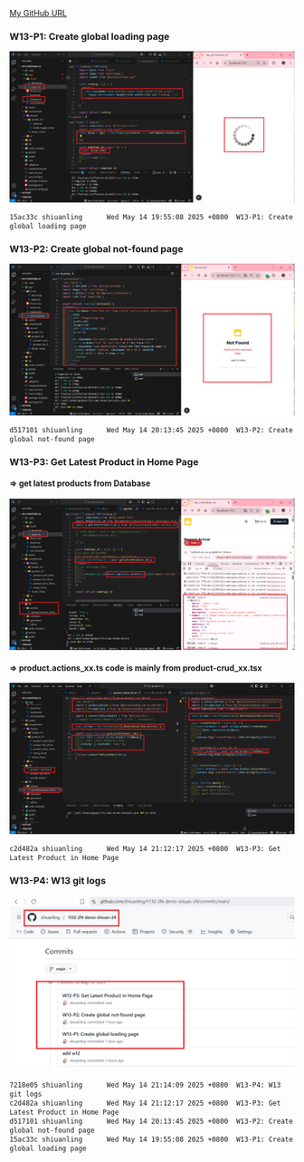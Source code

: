 [My GitHub URL](https://github.com/shiuanling/1132-2N-demo-24.git)

### W13-P1: Create global loading page
![](w13-p1.png)
```
15ac33c shiuanling      Wed May 14 19:55:08 2025 +0800  W13-P1: Create global loading page
```

### W13-P2: Create global not-found page
![](w13-p2.png)
```
d517101 shiuanling      Wed May 14 20:13:45 2025 +0800  W13-P2: Create global not-found page
```

### W13-P3: Get Latest Product in Home Page
 
#### => get latest products from Database
 
![](w13-p3-1.png)
 
#### => product.actions_xx.ts code is mainly from product-crud_xx.tsx
 
![](w13-p3-2.png)
```
c2d482a shiuanling      Wed May 14 21:12:17 2025 +0800  W13-P3: Get Latest Product in Home Page
```

### W13-P4: W13 git logs
![](w13-p4.png)
```
7218e05 shiuanling      Wed May 14 21:14:09 2025 +0800  W13-P4: W13 git logs
c2d482a shiuanling      Wed May 14 21:12:17 2025 +0800  W13-P3: Get Latest Product in Home Page
d517101 shiuanling      Wed May 14 20:13:45 2025 +0800  W13-P2: Create global not-found page
15ac33c shiuanling      Wed May 14 19:55:08 2025 +0800  W13-P1: Create global loading page
```